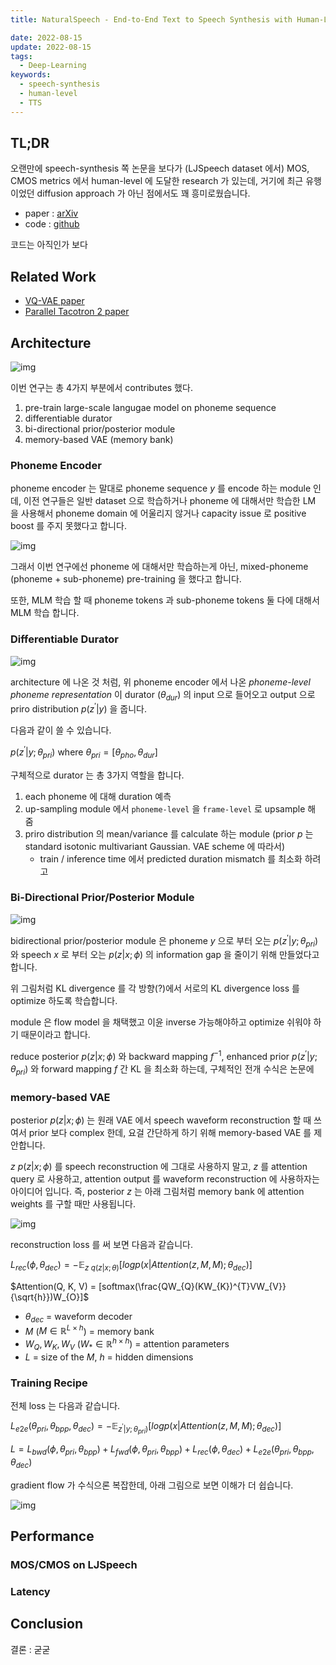 ```yaml
---
title: NaturalSpeech - End-to-End Text to Speech Synthesis with Human-Level Quality

date: 2022-08-15
update: 2022-08-15
tags:
  - Deep-Learning
keywords:
  - speech-synthesis
  - human-level
  - TTS
---
```


## TL;DR

오랜만에 speech-synthesis 쪽 논문을 보다가 (LJSpeech dataset 에서) MOS, CMOS metrics 에서 human-level 에 도달한 research 가 있는데, 거기에 최근 유행이었던 diffusion approach 가 아닌 점에서도 꽤 흥미로웠습니다.

* paper : [arXiv](https://arxiv.org/pdf/2205.04421v2.pdf)
* code : [github](https://github.com/microsoft/NeuralSpeech)

코드는 아직인가 보다

## Related Work

* [VQ-VAE paper](https://arxiv.org/abs/1711.00937v2)
* [Parallel Tacotron 2 paper](https://arxiv.org/abs/2103.14574)

## Architecture

![img](./architecture.png)

이번 연구는 총 4가지 부분에서 contributes 했다.

1. pre-train large-scale langugae model on phoneme sequence
2. differentiable durator
3. bi-directional prior/posterior module
4. memory-based VAE (memory bank)

### Phoneme Encoder

phoneme encoder 는 말대로 phoneme sequence $y$ 를 encode 하는 module 인데, 이전 연구들은 일반 dataset 으로 학습하거나 phoneme 에 대해서만 학습한 LM 을 사용해서 phoneme domain 에 어울리지 않거나 capacity issue 로 positive boost 를 주지 못했다고 합니다.

![img](./phoneme_pretraining.png)

그래서 이번 연구에선 phoneme 에 대해서만 학습하는게 아닌, mixed-phoneme (phoneme + sub-phoneme) pre-training 을 했다고 합니다.

또한, MLM 학습 할 때 phoneme tokens 과 sub-phoneme tokens 둘 다에 대해서 MLM 학습 합니다.

### Differentiable Durator

![img](./differentiable_durator.png)

architecture 에 나온 것 처럼, 위 phoneme encoder 에서 나온 *phoneme-level phoneme representation* 이 durator ($\theta_{dur}$) 의 input 으로 들어오고 output 으로 priro distribution $p(z^{'}|y)$ 을 줍니다.

다음과 같이 쓸 수 있습니다.

$p(z^{'}|y;\theta_{pri})$ where $\theta_{pri} = [\theta_{pho},\theta_{dur}]$

구체적으로 durator 는 총 3가지 역할을 합니다.

1. each phoneme 에 대해 duration 예측
2. up-sampling module 에서 `phoneme-level` 을 `frame-level` 로 upsample 해 줌
3. priro distribution 의 mean/variance 를 calculate 하는 module (prior $p$ 는 standard isotonic multivariant Gaussian. VAE scheme 에 따라서)
    * train / inference time 에서 predicted duration mismatch 를 최소화 하려고

### Bi-Directional Prior/Posterior Module

![img](./bidirectional_prior_posterior.png)

bidirectional prior/posterior module 은 phoneme $y$ 으로 부터 오는 $p(z^{'}|y;\theta_{pri})$ 와 speech $x$ 로 부터 오는 $p(z|x;\phi)$ 의 information gap 을 줄이기 위해 만들었다고 합니다.

위 그림처럼 KL divergence 를 각 방향(?)에서 서로의 KL divergence loss 를 optimize 하도록 학습합니다.

module 은 flow model 을 채택했고 이윤 inverse 가능해야하고 optimize 쉬워야 하기 때문이라고 합니다.

reduce posterior $p(z|x;\phi)$ 와 backward mapping $f^{-1}$, enhanced prior $p(z^{'}|y;\theta_{pri})$ 와 forward mapping $f$ 간 KL 을 최소화 하는데, 구체적인 전개 수식은 논문에

### memory-based VAE

posterior $p(z|x;\phi)$ 는 원래 VAE 에서 speech waveform reconstruction 할 때 쓰여서 prior 보다 complex 한데, 요걸 간단하게 하기 위해 memory-based VAE 를 제안합니다.

$z ~ p(z|x;\phi)$ 를 speech reconstruction 에 그대로 사용하지 말고, $z$ 를 attention query 로 사용하고, attention output 를 waveform reconstruction 에 사용하자는 아이디어 입니다. 즉, posterior $z$ 는 아래 그림처럼 memory bank 에 attention weights 를 구할 때만 사용됩니다.

![img](./memory_bank.png)

reconstruction loss 를 써 보면 다음과 같습니다.

$L_{rec}(\phi, \theta_{dec}) = -\mathbb{E}_{z~q(z|x;\theta)} [log p(x|Attention(z, M, M);\theta_{dec})]$

$Attention(Q, K, V) = [softmax(\frac{QW_{Q}(KW_{K})^{T}VW_{V}}{\sqrt{h}})W_{O}]$ 

* $\theta_{dec}$ = waveform decoder
* $M$ ($M \in \mathbb{R}^{L \times h}$) = memory bank
* $W_{Q}, W_{K}, W_{V}$ ($W_{*} \in \mathbb{R}^{h \times h}$) = attention parameters
* $L$ = size of the $M$, $h$ = hidden dimensions

### Training Recipe

전체 loss 는 다음과 같습니다.

$L_{e2e} (\theta_{pri}, \theta_{bpp}, \theta_{dec}) = -\mathbb{E}_{z^{'}|y;\theta_{pri})} [log p(x|Attention(z, M, M);\theta_{dec})]$

$L = L_{bwd}(\phi, \theta_{pri}, \theta_{bpp}) + L_{fwd}(\phi, \theta_{pri}, \theta_{bpp}) + L_{rec}(\phi, \theta_{dec}) + L_{e2e} (\theta_{pri}, \theta_{bpp}, \theta_{dec})$

gradient flow 가 수식으론 복잡한데, 아래 그림으로 보면 이해가 더 쉽습니다.

![img](./gradient_flows.png)

## Performance

### MOS/CMOS on LJSpeech

### Latency

## Conclusion

결론 : 굳굳
